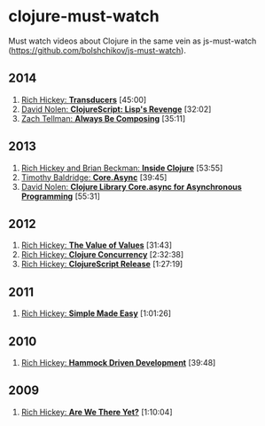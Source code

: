# clojure-must-watch
Must watch videos about Clojure in the same vein as js-must-watch (https://github.com/bolshchikov/js-must-watch).

## 2014
1. [Rich Hickey: **Transducers**](https://www.youtube.com/watch?v=6mTbuzafcII) [45:00]
1. [David Nolen: **ClojureScript: Lisp's Revenge**](https://www.youtube.com/watch?v=MTawgp3SKy8) [32:02]
1. [Zach Tellman: **Always Be Composing**](https://www.youtube.com/watch?v=3oQTSP4FngY) [35:11]

## 2013
1. [Rich Hickey and Brian Beckman: **Inside Clojure**](https://www.youtube.com/watch?v=wASCH_gPnDw) [53:55]
1. [Timothy Baldridge: **Core.Async**](https://www.youtube.com/watch?v=enwIIGzhahw) [39:45]
1. [David Nolen: **Clojure Library Core.async for Asynchronous Programming**](https://www.youtube.com/watch?v=AhxcGGeh5ho) [55:31]

## 2012
1. [Rich Hickey: **The Value of Values**](https://www.youtube.com/watch?v=-6BsiVyC1kM) [31:43]
1. [Rich Hickey: **Clojure Concurrency**](https://www.youtube.com/watch?v=dGVqrGmwOAw) [2:32:38]
1. [Rich Hickey: **ClojureScript Release**](https://www.youtube.com/watch?v=tVooR-dF_Ag) [1:27:19]

## 2011
1. [Rich Hickey: **Simple Made Easy**](http://www.infoq.com/presentations/Simple-Made-Easy) [1:01:26]

## 2010
1. [Rich Hickey: **Hammock Driven Development**](https://www.youtube.com/watch?v=f84n5oFoZBc) [39:48]

## 2009
1. [Rich Hickey: **Are We There Yet?**](http://www.infoq.com/presentations/Are-We-There-Yet-Rich-Hickey) [1:10:04]
